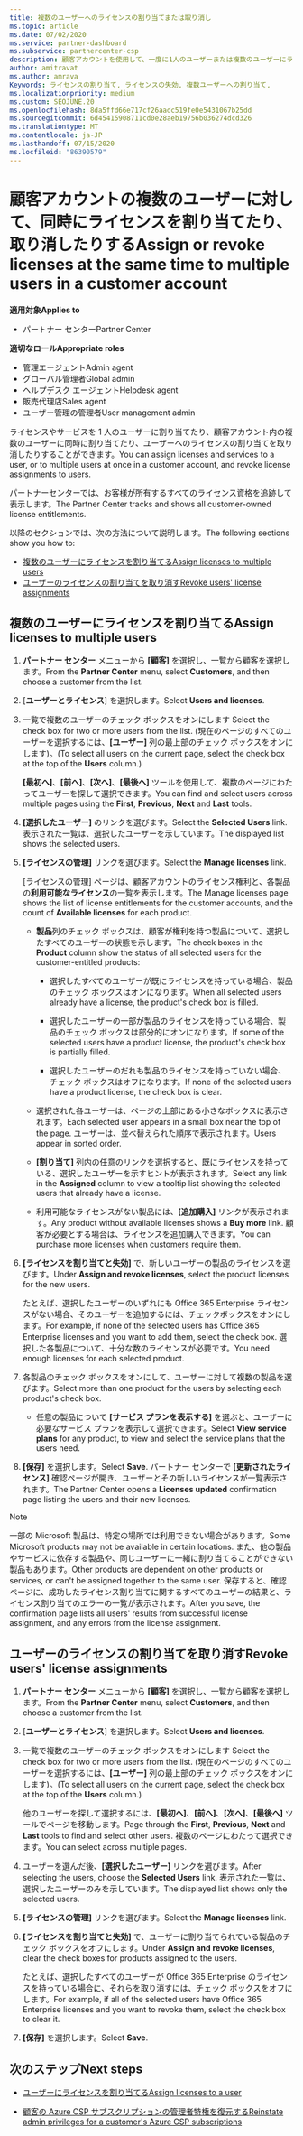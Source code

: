 ```yaml
---
title: 複数のユーザーへのライセンスの割り当てまたは取り消し
ms.topic: article
ms.date: 07/02/2020
ms.service: partner-dashboard
ms.subservice: partnercenter-csp
description: 顧客アカウントを使用して、一度に1人のユーザーまたは複数のユーザーにライセンスとサービスを割り当てたり、取り消したりする方法について説明します。
author: amitravat
ms.author: amrava
Keywords: ライセンスの割り当て, ライセンスの失効, 複数ユーザーへの割り当て,
ms.localizationpriority: medium
ms.custom: SEOJUNE.20
ms.openlocfilehash: 8da5ffd66e717cf26aadc519fe0e5431067b25dd
ms.sourcegitcommit: 6d45415908711cd0e28aeb19756b036274dcd326
ms.translationtype: MT
ms.contentlocale: ja-JP
ms.lasthandoff: 07/15/2020
ms.locfileid: "86390579"
---
```

# <a name="assign-or-revoke-licenses-at-the-same-time-to-multiple-users-in-a-customer-account"></a><span data-ttu-id="57a82-104">顧客アカウントの複数のユーザーに対して、同時にライセンスを割り当てたり、取り消したりする</span><span class="sxs-lookup"><span data-stu-id="57a82-104">Assign or revoke licenses at the same time to multiple users in a customer account</span></span>

<span data-ttu-id="57a82-105">**適用対象**</span><span class="sxs-lookup"><span data-stu-id="57a82-105">**Applies to**</span></span>

- <span data-ttu-id="57a82-106">パートナー センター</span><span class="sxs-lookup"><span data-stu-id="57a82-106">Partner Center</span></span>

<span data-ttu-id="57a82-107">**適切なロール**</span><span class="sxs-lookup"><span data-stu-id="57a82-107">**Appropriate roles**</span></span>

- <span data-ttu-id="57a82-108">管理エージェント</span><span class="sxs-lookup"><span data-stu-id="57a82-108">Admin agent</span></span>
- <span data-ttu-id="57a82-109">グローバル管理者</span><span class="sxs-lookup"><span data-stu-id="57a82-109">Global admin</span></span>
- <span data-ttu-id="57a82-110">ヘルプデスク エージェント</span><span class="sxs-lookup"><span data-stu-id="57a82-110">Helpdesk agent</span></span>
- <span data-ttu-id="57a82-111">販売代理店</span><span class="sxs-lookup"><span data-stu-id="57a82-111">Sales agent</span></span>
- <span data-ttu-id="57a82-112">ユーザー管理の管理者</span><span class="sxs-lookup"><span data-stu-id="57a82-112">User management admin</span></span>

<span data-ttu-id="57a82-113">ライセンスやサービスを 1 人のユーザーに割り当てたり、顧客アカウント内の複数のユーザーに同時に割り当てたり、ユーザーへのライセンスの割り当てを取り消したりすることができます。</span><span class="sxs-lookup"><span data-stu-id="57a82-113">You can assign licenses and services to a user, or to multiple users at once in a customer account, and revoke license assignments to users.</span></span>

<span data-ttu-id="57a82-114">パートナーセンターでは、お客様が所有するすべてのライセンス資格を追跡して表示します。</span><span class="sxs-lookup"><span data-stu-id="57a82-114">The Partner Center tracks and shows all customer-owned license entitlements.</span></span>

<span data-ttu-id="57a82-115">以降のセクションでは、次の方法について説明します。</span><span class="sxs-lookup"><span data-stu-id="57a82-115">The following sections show you how to:</span></span>
- [<span data-ttu-id="57a82-116">複数のユーザーにライセンスを割り当てる</span><span class="sxs-lookup"><span data-stu-id="57a82-116">Assign licenses to multiple users</span></span>](#assign-licenses-to-groups)
- [<span data-ttu-id="57a82-117">ユーザーのライセンスの割り当てを取り消す</span><span class="sxs-lookup"><span data-stu-id="57a82-117">Revoke users' license assignments</span></span>](#revoking-licenses)

<a href="" id="assign-licenses-to-groups"></a>
## <a name="assign-licenses-to-multiple-users"></a><span data-ttu-id="57a82-118">複数のユーザーにライセンスを割り当てる</span><span class="sxs-lookup"><span data-stu-id="57a82-118">Assign licenses to multiple users</span></span>

1. <span data-ttu-id="57a82-119">**パートナー センター** メニューから **[顧客]** を選択し、一覧から顧客を選択します。</span><span class="sxs-lookup"><span data-stu-id="57a82-119">From the **Partner Center** menu, select **Customers**, and then choose a customer from the list.</span></span>

2. <span data-ttu-id="57a82-120">[**ユーザーとライセンス**] を選択します。</span><span class="sxs-lookup"><span data-stu-id="57a82-120">Select **Users and licenses**.</span></span>

3. <span data-ttu-id="57a82-121">一覧で複数のユーザーのチェック ボックスをオンにします </span><span class="sxs-lookup"><span data-stu-id="57a82-121">Select the check box for two or more users from the list.</span></span> <span data-ttu-id="57a82-122">(現在のページのすべてのユーザーを選択するには、**[ユーザー]** 列の最上部のチェック ボックスをオンにします)。</span><span class="sxs-lookup"><span data-stu-id="57a82-122">(To select all users on the current page, select the check box at the top of the **Users** column.)</span></span>

    <span data-ttu-id="57a82-123">**[最初へ]**、**[前へ]**、**[次へ]**、**[最後へ]** ツールを使用して、複数のページにわたってユーザーを探して選択できます。</span><span class="sxs-lookup"><span data-stu-id="57a82-123">You can find and select users across multiple pages using the **First**, **Previous**, **Next** and **Last** tools.</span></span>

4. <span data-ttu-id="57a82-124">**[選択したユーザー]** のリンクを選びます。</span><span class="sxs-lookup"><span data-stu-id="57a82-124">Select the **Selected Users** link.</span></span> <span data-ttu-id="57a82-125">表示された一覧は、選択したユーザーを示しています。</span><span class="sxs-lookup"><span data-stu-id="57a82-125">The displayed list shows the selected users.</span></span>

5. <span data-ttu-id="57a82-126">**[ライセンスの管理]** リンクを選びます。</span><span class="sxs-lookup"><span data-stu-id="57a82-126">Select the **Manage licenses** link.</span></span>

    <span data-ttu-id="57a82-127">[ライセンスの管理] ページは、顧客アカウントのライセンス権利と、各製品の**利用可能なライセンス**の一覧を表示します。</span><span class="sxs-lookup"><span data-stu-id="57a82-127">The Manage licenses page shows the list of license entitlements for the customer accounts, and the count of **Available licenses** for each product.</span></span>

    - <span data-ttu-id="57a82-128">**製品**列のチェック ボックスは、顧客が権利を持つ製品について、選択したすべてのユーザーの状態を示します。</span><span class="sxs-lookup"><span data-stu-id="57a82-128">The check boxes in the **Product** column show the status of all selected users for the customer-entitled products:</span></span>

       - <span data-ttu-id="57a82-129">選択したすべてのユーザーが既にライセンスを持っている場合、製品のチェック ボックスはオンになります。</span><span class="sxs-lookup"><span data-stu-id="57a82-129">When all selected users already have a license, the product's check box is filled.</span></span>

       - <span data-ttu-id="57a82-130">選択したユーザーの一部が製品のライセンスを持っている場合、製品のチェック ボックスは部分的にオンになります。</span><span class="sxs-lookup"><span data-stu-id="57a82-130">If some of the selected users have a product license, the product's check box is partially filled.</span></span>

       - <span data-ttu-id="57a82-131">選択したユーザーのだれも製品のライセンスを持っていない場合、チェック ボックスはオフになります。</span><span class="sxs-lookup"><span data-stu-id="57a82-131">If none of the selected users have a product license, the check box is clear.</span></span>

    - <span data-ttu-id="57a82-132">選択された各ユーザーは、ページの上部にある小さなボックスに表示されます。</span><span class="sxs-lookup"><span data-stu-id="57a82-132">Each selected user appears in a small box near the top of the page.</span></span> <span data-ttu-id="57a82-133">ユーザーは、並べ替えられた順序で表示されます。</span><span class="sxs-lookup"><span data-stu-id="57a82-133">Users appear in sorted order.</span></span>

    - <span data-ttu-id="57a82-134">**[割り当て]** 列内の任意のリンクを選択すると、既にライセンスを持っている、選択したユーザーを示すヒントが表示されます。</span><span class="sxs-lookup"><span data-stu-id="57a82-134">Select any link in the **Assigned** column to view a tooltip list showing the selected users that already have a license.</span></span>

    - <span data-ttu-id="57a82-135">利用可能なライセンスがない製品には、**[追加購入]** リンクが表示されます。</span><span class="sxs-lookup"><span data-stu-id="57a82-135">Any product without available licenses shows a **Buy more** link.</span></span> <span data-ttu-id="57a82-136">顧客が必要とする場合は、ライセンスを追加購入できます。</span><span class="sxs-lookup"><span data-stu-id="57a82-136">You can purchase more licenses when customers require them.</span></span>

6. <span data-ttu-id="57a82-137">**[ライセンスを割り当てと失効]** で、新しいユーザーの製品のライセンスを選びます。</span><span class="sxs-lookup"><span data-stu-id="57a82-137">Under **Assign and revoke licenses**, select the product licenses for the new users.</span></span> 

   <span data-ttu-id="57a82-138">たとえば、選択したユーザーのいずれにも Office 365 Enterprise ライセンスがない場合、そのユーザーを追加するには、チェックボックスをオンにします。</span><span class="sxs-lookup"><span data-stu-id="57a82-138">For example, if none of the selected users has Office 365 Enterprise licenses and you want to add them, select the check box.</span></span> <span data-ttu-id="57a82-139">選択した各製品について、十分な数のライセンスが必要です。</span><span class="sxs-lookup"><span data-stu-id="57a82-139">You need enough licenses for each selected product.</span></span>

7. <span data-ttu-id="57a82-140">各製品のチェック ボックスをオンにして、ユーザーに対して複数の製品を選びます。</span><span class="sxs-lookup"><span data-stu-id="57a82-140">Select more than one product for the users by selecting each product's check box.</span></span>
    -   <span data-ttu-id="57a82-141">任意の製品について **[サービス プランを表示する]** を選ぶと、ユーザーに必要なサービス プランを表示して選択できます。</span><span class="sxs-lookup"><span data-stu-id="57a82-141">Select **View service plans** for any product, to view and select the service plans that the users need.</span></span>

8. <span data-ttu-id="57a82-142">**[保存]** を選択します。</span><span class="sxs-lookup"><span data-stu-id="57a82-142">Select **Save**.</span></span> <span data-ttu-id="57a82-143">パートナー センターで **[更新されたライセンス]** 確認ページが開き、ユーザーとその新しいライセンスが一覧表示されます。</span><span class="sxs-lookup"><span data-stu-id="57a82-143">The Partner Center opens a **Licenses updated** confirmation page listing the users and their new licenses.</span></span>

>[!NOTE]
><span data-ttu-id="57a82-144">一部の Microsoft 製品は、特定の場所では利用できない場合があります。</span><span class="sxs-lookup"><span data-stu-id="57a82-144">Some Microsoft products may not be available in certain locations.</span></span> <span data-ttu-id="57a82-145">また、他の製品やサービスに依存する製品や、同じユーザーに一緒に割り当てることができない製品もあります。</span><span class="sxs-lookup"><span data-stu-id="57a82-145">Other products are dependent on other products or services, or can't be assigned together to the same user.</span></span> <span data-ttu-id="57a82-146">保存すると、確認ページに、成功したライセンス割り当てに関するすべてのユーザーの結果と、ライセンス割り当てのエラーの一覧が表示されます。</span><span class="sxs-lookup"><span data-stu-id="57a82-146">After you save, the confirmation page lists all users' results from successful license assignment, and any errors from the license assignment.</span></span>

<a href="" id="revoking-licenses"></a>
## <a name="revoke-users-license-assignments"></a><span data-ttu-id="57a82-147">ユーザーのライセンスの割り当てを取り消す</span><span class="sxs-lookup"><span data-stu-id="57a82-147">Revoke users' license assignments</span></span>

1. <span data-ttu-id="57a82-148">**パートナー センター** メニューから **[顧客]** を選択し、一覧から顧客を選択します。</span><span class="sxs-lookup"><span data-stu-id="57a82-148">From the **Partner Center** menu, select **Customers**, and then choose a customer from the list.</span></span>

2. <span data-ttu-id="57a82-149">[**ユーザーとライセンス**] を選択します。</span><span class="sxs-lookup"><span data-stu-id="57a82-149">Select **Users and licenses**.</span></span>

3. <span data-ttu-id="57a82-150">一覧で複数のユーザーのチェック ボックスをオンにします </span><span class="sxs-lookup"><span data-stu-id="57a82-150">Select the check box for two or more users from the list.</span></span> <span data-ttu-id="57a82-151">(現在のページのすべてのユーザーを選択するには、**[ユーザー]** 列の最上部のチェック ボックスをオンにします)。</span><span class="sxs-lookup"><span data-stu-id="57a82-151">(To select all users on the current page, select the check box at the top of the **Users** column.)</span></span>

    <span data-ttu-id="57a82-152">他のユーザーを探して選択するには、**[最初へ]**、**[前へ]**、**[次へ]**、**[最後へ]** ツールでページを移動します。</span><span class="sxs-lookup"><span data-stu-id="57a82-152">Page through the **First**, **Previous**, **Next** and **Last** tools to find and select other users.</span></span> <span data-ttu-id="57a82-153">複数のページにわたって選択できます。</span><span class="sxs-lookup"><span data-stu-id="57a82-153">You can select across multiple pages.</span></span>

4. <span data-ttu-id="57a82-154">ユーザーを選んだ後、**[選択したユーザー]** リンクを選びます。</span><span class="sxs-lookup"><span data-stu-id="57a82-154">After selecting the users, choose the **Selected Users** link.</span></span> <span data-ttu-id="57a82-155">表示された一覧は、選択したユーザーのみを示しています。</span><span class="sxs-lookup"><span data-stu-id="57a82-155">The displayed list shows only the selected users.</span></span>

5. <span data-ttu-id="57a82-156">**[ライセンスの管理]** リンクを選びます。</span><span class="sxs-lookup"><span data-stu-id="57a82-156">Select the **Manage licenses** link.</span></span>

6. <span data-ttu-id="57a82-157">**[ライセンスを割り当てと失効]** で、ユーザーに割り当てられている製品のチェック ボックスをオフにします。</span><span class="sxs-lookup"><span data-stu-id="57a82-157">Under **Assign and revoke licenses**, clear the check boxes for products assigned to the users.</span></span>

   <span data-ttu-id="57a82-158">たとえば、選択したすべてのユーザーが Office 365 Enterprise のライセンスを持っている場合に、それらを取り消すには、チェック ボックスをオフにします。</span><span class="sxs-lookup"><span data-stu-id="57a82-158">For example, if all of the selected users have Office 365 Enterprise licenses and you want to revoke them, select the check box to clear it.</span></span>

7. <span data-ttu-id="57a82-159">**[保存]** を選択します。</span><span class="sxs-lookup"><span data-stu-id="57a82-159">Select **Save**.</span></span>

## <a name="next-steps"></a><span data-ttu-id="57a82-160">次のステップ</span><span class="sxs-lookup"><span data-stu-id="57a82-160">Next steps</span></span>

- [<span data-ttu-id="57a82-161">ユーザーにライセンスを割り当てる</span><span class="sxs-lookup"><span data-stu-id="57a82-161">Assign licenses to a user</span></span>](assign-licenses-to-users.md)

- [<span data-ttu-id="57a82-162">顧客の Azure CSP サブスクリプションの管理者特権を復元する</span><span class="sxs-lookup"><span data-stu-id="57a82-162">Reinstate admin privileges for a customer's Azure CSP subscriptions</span></span>](revoke-reinstate-csp.md)